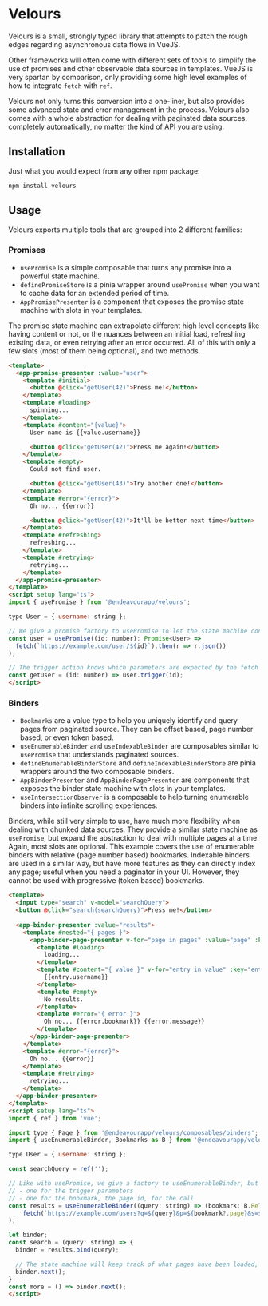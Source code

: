 # Velours

Velours is a small, strongly typed library that attempts to patch the rough edges regarding asynchronous data flows in
VueJS.

Other frameworks will often come with different sets of tools to simplify the use of promises and other observable data
sources in templates. VueJS is very spartan by comparison, only providing some high level examples of how to integrate
`fetch` with `ref`.

Velours not only turns this conversion into a one-liner, but also provides some advanced state and error management in
the process. Velours also comes with a whole abstraction for dealing with paginated data sources, completely
automatically, no matter the kind of API you are using.

## Installation

Just what you would expect from any other npm package:

`npm install velours`

## Usage

Velours exports multiple tools that are grouped into 2 different families:

### Promises
- `usePromise` is a simple composable that turns any promise into a powerful state machine.
- `definePromiseStore` is a pinia wrapper around `usePromise` when you want to cache data for an extended period of time.
- `AppPromisePresenter` is a component that exposes the promise state machine with slots in your templates.

The promise state machine can extrapolate different high level concepts like having content or not, or the nuances
between an initial load, refreshing existing data, or even retrying after an error occurred. All of this with only a few
slots (most of them being optional), and two methods.

```html
<template>
  <app-promise-presenter :value="user">
    <template #initial>
      <button @click="getUser(42)">Press me!</button>
    </template>
    <template #loading>
      spinning...
    </template>
    <template #content="{value}">
      User name is {{value.username}}

      <button @click="getUser(42)">Press me again!</button>
    </template>
    <template #empty>
      Could not find user.

      <button @click="getUser(43)">Try another one!</button>
    </template>
    <template #error="{error}">
      Oh no... {{error}}

      <button @click="getUser(42)">It'll be better next time</button>
    </template>
    <template #refreshing>
      refreshing...
    </template>
    <template #retrying>
      retrying...
    </template>
  </app-promise-presenter>
</template>
<script setup lang="ts">
import { usePromise } from '@endeavourapp/velours';

type User = { username: string };

// We give a promise factory to usePromise to let the state machine control the calls.
const user = usePromise((id: number): Promise<User> =>
  fetch(`https://example.com/user/${id}`).then(r => r.json())
);

// The trigger action knows which parameters are expected by the fetch call and will require them. 
const getUser = (id: number) => user.trigger(id);
</script>
```

### Binders
- `Bookmarks` are a value type to help you uniquely identify and query pages from paginated source. They can be offset based, page number based, or even token based.
- `useEnumerableBinder` and `useIndexableBinder` are composables similar to `usePromise` that understands paginated sources.
- `defineEnumerableBinderStore` and `defineIndexableBinderStore` are pinia wrappers around the two composable binders.
- `AppBinderPresenter` and `AppBinderPagePresenter` are components that exposes the binder state machine with slots in your templates.
- `useIntersectionObserver` is a composable to help turning enumerable binders into infinite scrolling experiences.

Binders, while still very simple to use, have much more flexibility when dealing with chunked data sources. They provide
a similar state machine as `usePromise`, but expand the abstraction to deal with multiple pages at a time. Again, most
slots are optional. This example covers the use of enumerable binders with relative (page number based) bookmarks.
Indexable binders are used in a similar way, but have more features as they can directly index any page; useful when you
need a paginator in your UI. However, they cannot be used with progressive (token based) bookmarks.

```html
<template>
  <input type="search" v-model="searchQuery">
  <button @click="search(searchQuery)">Press me!</button>
  
  <app-binder-presenter :value="results">
    <template #nested="{ pages }">
      <app-binder-page-presenter v-for="page in pages" :value="page" :key="page.key">
        <template #loading>
          loading...
        </template>
        <template #content="{ value }" v-for="entry in value" :key="entry.username">
          {{entry.username}}
        </template>
        <template #empty>
          No results.
        </template>
        <template #error="{ error }">
          Oh no... {{error.bookmark}} {{error.message}}
        </template>
      </app-binder-page-presenter>
    </template>
    <template #error="{error}">
      Oh no... {{error}}
    </template>
    <template #retrying>
      retrying...
    </template>
  </app-binder-presenter>
</template>
<script setup lang="ts">
import { ref } from 'vue';

import type { Page } from '@endeavourapp/velours/composables/binders';
import { useEnumerableBinder, Bookmarks as B } from '@endeavourapp/velours';

type User = { username: string };

const searchQuery = ref('');

// Like with usePromise, we give a factory to useEnumerableBinder, but this time, it has two stages:
// - one for the trigger parameters
// - one for the bookmark, the page id, for the call
const results = useEnumerableBinder((query: string) => (bookmark: B.RelativeBookmark | null): Promise<Page<User>> =>
    fetch(`https://example.com/users?q=${query}&p=${bookmark?.page}&s=${bookmark?.pageSize}`).then(r => r.json())
);

let binder;
const search = (query: string) => {
  binder = results.bind(query);

  // The state machine will keep track of what pages have been loaded, and which page is next in the list.
  binder.next();
}
const more = () => binder.next();
</script>
```
